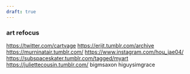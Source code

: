 ```yaml
---
draft: true
---
```


### art refocus

https://twitter.com/cartvage
https://erijt.tumblr.com/archive
https://murninatair.tumblr.com/
https://www.instagram.com/hou_jae04/
https://subspaceskater.tumblr.com/tagged/myart
https://juliettecousin.tumblr.com/
bigmsaxon
higuysimgrace